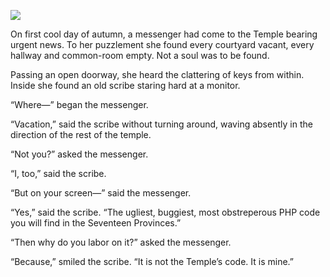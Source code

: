 ![](/pages/case-163/fishing.jpg)

On first cool day of autumn, a messenger had come to the
Temple bearing urgent news.  To her puzzlement she found
every courtyard vacant, every hallway and
common-room empty.  Not a soul was to be found.

Passing an open doorway, she heard the clattering of keys
from within.  Inside she found an old scribe staring
hard at a monitor.

“Where—” began the messenger.

“Vacation,” said the scribe without turning around,
waving absently in the direction of the rest of the temple.

“Not you?” asked the messenger.

“I, too,” said the scribe.

“But on your screen—” said the messenger.

“Yes,” said the scribe.  “The ugliest, buggiest, most
obstreperous PHP code you will find in the Seventeen
Provinces.”

“Then why do you labor on it?” asked the messenger.

“Because,” smiled the scribe.  “It is not the Temple’s code.
It is mine.”

